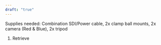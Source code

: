 ```yaml
---
draft: "true"
---
```


Supplies needed: Combination SDI/Power cable, 2x clamp ball mounts, 2x camera (Red & Blue), 2x tripod

1. Retrieve 